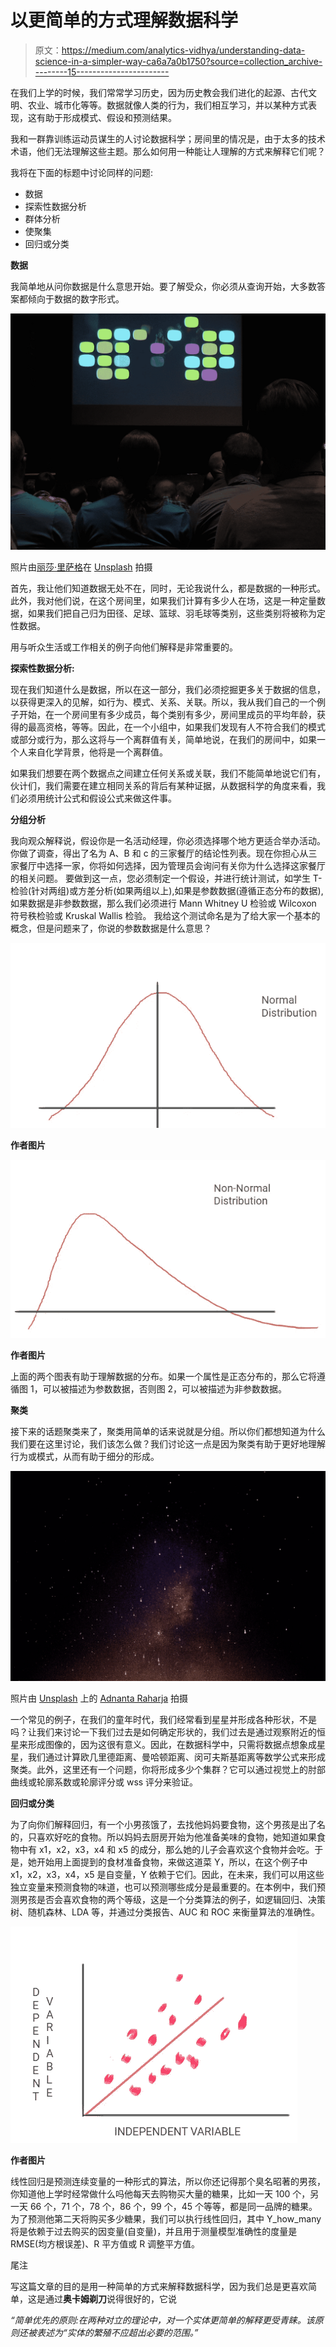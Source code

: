 # 以更简单的方式理解数据科学

> 原文：<https://medium.com/analytics-vidhya/understanding-data-science-in-a-simpler-way-ca6a7a0b1750?source=collection_archive---------15----------------------->

在我们上学的时候，我们常常学习历史，因为历史教会我们进化的起源、古代文明、农业、城市化等等。数据就像人类的行为，我们相互学习，并以某种方式表现，这有助于形成模式、假设和预测结果。

我和一群靠训练运动员谋生的人讨论数据科学；房间里的情况是，由于太多的技术术语，他们无法理解这些主题。那么如何用一种能让人理解的方式来解释它们呢？

我将在下面的标题中讨论同样的问题:

*   数据
*   探索性数据分析
*   群体分析
*   使聚集
*   回归或分类

**数据**

我简单地从问你数据是什么意思开始。要了解受众，你必须从查询开始，大多数答案都倾向于数据的数字形式。

![](img/26a1eea7583db9eca4c2261cfb98e186.png)

照片由[丽莎·里萨格](https://unsplash.com/@risager?utm_source=medium&utm_medium=referral)在 [Unsplash](https://unsplash.com?utm_source=medium&utm_medium=referral) 拍摄

首先，我让他们知道数据无处不在，同时，无论我说什么，都是数据的一种形式。此外，我对他们说，在这个房间里，如果我们计算有多少人在场，这是一种定量数据，如果我们把自己归为田径、足球、篮球、羽毛球等类别，这些类别将被称为定性数据。

用与听众生活或工作相关的例子向他们解释是非常重要的。

**探索性数据分析:**

现在我们知道什么是数据，所以在这一部分，我们必须挖掘更多关于数据的信息，以获得更深入的见解，如行为、模式、关系、关联。所以，我从我们自己的一个例子开始，在一个房间里有多少成员，每个类别有多少，房间里成员的平均年龄，获得的最高资格，等等。因此，在一个小组中，如果我们发现有人不符合我们的模式或部分或行为，那么这将与一个离群值有关，简单地说，在我们的房间中，如果一个人来自化学背景，他将是一个离群值。

如果我们想要在两个数据点之间建立任何关系或关联，我们不能简单地说它们有，伙计们，我们需要在建立相同关系的背后有某种证据，从数据科学的角度来看，我们必须用统计公式和假设公式来做这件事。

**分组分析**

我向观众解释说，假设你是一名活动经理，你必须选择哪个地方更适合举办活动。你做了调查，得出了名为 A、B 和 c 的三家餐厅的结论性列表。现在你担心从三家餐厅中选择一家，你将如何选择，因为管理员会询问有关你为什么选择这家餐厅的相关问题。 要做到这一点，您必须制定一个假设，并进行统计测试，如学生 T-检验(针对两组)或方差分析(如果两组以上),如果是参数数据(遵循正态分布的数据),如果数据是非参数数据，那么我们必须进行 Mann Whitney U 检验或 Wilcoxon 符号秩检验或 Kruskal Wallis 检验。 我给这个测试命名是为了给大家一个基本的概念，但是问题来了，你说的参数数据是什么意思？

![](img/7df673fc5f565be93a4126d4e3477662.png)

**作者图片**

![](img/ca1b003cbf85f84101908308d29b967f.png)

**作者图片**

上面的两个图表有助于理解数据的分布。如果一个属性是正态分布的，那么它将遵循图 1，可以被描述为参数数据，否则图 2，可以被描述为非参数数据。

**聚类**

接下来的话题聚类来了，聚类用简单的话来说就是分组。所以你们都想知道为什么我们要在这里讨论，我们该怎么做？我们讨论这一点是因为聚类有助于更好地理解行为或模式，从而有助于细分的形成。

![](img/2e65dc783e7edecc528bbbf25ceeb47c.png)

照片由 [Unsplash](https://unsplash.com?utm_source=medium&utm_medium=referral) 上的 [Adnanta Raharja](https://unsplash.com/@adnantaputra?utm_source=medium&utm_medium=referral) 拍摄

一个常见的例子，在我们的童年时代，我们经常看到星星并形成各种形状，不是吗？让我们来讨论一下我们过去是如何确定形状的，我们过去是通过观察附近的恒星来形成图像的，因为这很有意义。因此，在数据科学中，只需将数据点想象成星星，我们通过计算欧几里德距离、曼哈顿距离、闵可夫斯基距离等数学公式来形成聚类。此外，这里还有一个问题，你将形成多少个集群？它可以通过视觉上的肘部曲线或轮廓系数或轮廓评分或 wss 评分来验证。

**回归或分类**

为了向你们解释回归，有一个小男孩饿了，去找他妈妈要食物，这个男孩是出了名的，只喜欢好吃的食物。所以妈妈去厨房开始为他准备美味的食物，她知道如果食物中有 x1，x2，x3，x4 和 x5 的成分，那么她的儿子会喜欢这个食物并会吃。于是，她开始用上面提到的食材准备食物，来做这道菜 Y，所以，在这个例子中 x1，x2，x3，x4，x5 是自变量，Y 依赖于它们。因此，在未来，我们可以用这些独立变量来预测食物的味道，也可以预测哪些成分是最重要的。在本例中，我们预测男孩是否会喜欢食物的两个等级，这是一个分类算法的例子，如逻辑回归、决策树、随机森林、LDA 等，并通过分类报告、AUC 和 ROC 来衡量算法的准确性。

![](img/a2071190538ad743482000e225a0eaf1.png)

**作者图片**

线性回归是预测连续变量的一种形式的算法，所以你还记得那个臭名昭著的男孩，你知道他上学时经常做什么吗他每天去购物买大量的糖果，比如一天 100 个，另一天 66 个，71 个，78 个，86 个，99 个，45 个等等，都是同一品牌的糖果。为了预测他第二天将购买多少糖果，我们可以执行线性回归，其中 Y_how_many 将是依赖于过去购买的因变量(自变量)，并且用于测量模型准确性的度量是 RMSE(均方根误差)、R 平方值或 R 调整平方值。

尾注

写这篇文章的目的是用一种简单的方式来解释数据科学，因为我们总是更喜欢简单，这是通过**奥卡姆剃刀**说得很好的，它说

*“简单优先的原则:在两种对立的理论中，对一个实体更简单的解释更受青睐。该原则还被表述为“实体的繁殖不应超出必要的范围。”*